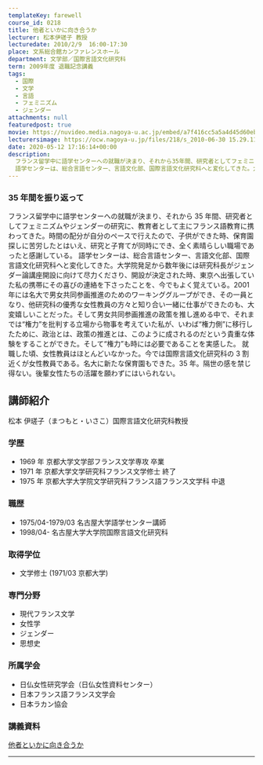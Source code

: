 ```yaml
---
templateKey: farewell
course_id: 0218
title: 他者といかに向き合うか
lecturer: 松本伊瑳子 教授
lecturedate: 2010/2/9  16:00-17:30
place: 文系総合館カンファレンスホール
department: 文学部／国際言語文化研究科
term: 2009年度 退職記念講義
tags:
  - 国際
  - 文学
  - 言語
  - フェミニズム
  - ジェンダー
attachments: null
featuredpost: true
movie: https://nuvideo.media.nagoya-u.ac.jp/embed/a7f416cc5a5a4d45d60eb062f0353b585ed37da5
lecturersimage: https://ocw.nagoya-u.jp/files/218/s_2010-06-30 15.29.11.jpg
date: 2020-05-12 17:16:14+00:00
description:
  フランス留学中に語学センターへの就職が決まり、それから35年間、研究者としてフェミニズムやジェンダーの研究に、教育者として主にフランス語教育に携わってきた。時間の配分が自分のペースで行えたので、子供ができた時、保育園探しに苦労したとはいえ、研究と子育てが同時にでき、全く素晴らしい職場であったと感謝している。
  語学センターは、総合言語センター、言語文化部、国際言語文化研究科へと変化してきた。大学 ....
---
```


### 35 年間を振り返って

フランス留学中に語学センターへの就職が決まり、それから 35 年間、研究者としてフェミニズムやジェンダーの研究に、教育者として主にフランス語教育に携わってきた。時間の配分が自分のペースで行えたので、子供ができた時、保育園探しに苦労したとはいえ、研究と子育てが同時にでき、全く素晴らしい職場であったと感謝している。 語学センターは、総合言語センター、言語文化部、国際言語文化研究科へと変化してきた。大学院発足から数年後には研究科長がジェンダー論講座開設に向けて尽力くださり、開設が決定された時、東京へ出張していた私の携帯にその喜びの連絡を下さったことを、今でもよく覚えている。2001 年には名大で男女共同参画推進のためのワーキンググループができ、その一員となり、他研究科の優秀な女性教員の方々と知り合い一緒に仕事ができたのも、大変嬉しいことだった。そして男女共同参画推進の政策を推し進める中で、それまでは“権力”を批判する立場から物事を考えていた私が、いわば“権力側”に移行したために、政治とは、政策の推進とは、このように成されるのだという貴重な体験をすることができた。そして“権力”も時には必要であることを実感した。 就職した頃、女性教員はほとんどいなかった。今では国際言語文化研究科の 3 割近くが女性教員である。名大に新たな保育園もできた。35 年。隔世の感を禁じ得ない。後輩女性たちの活躍を願わずにはいられない。

## 講師紹介

松本 伊瑳子（まつもと・いさこ）国際言語文化研究科教授

### 学歴

- 1969 年 京都大学文学部フランス文学専攻 卒業
- 1971 年 京都大学文学研究科フランス文学修士 終了
- 1975 年 京都大学大学院文学研究科フランス語フランス文学科 中退

### 職歴

- 1975/04-1979/03 名古屋大学語学センター講師
- 1998/04- 名古屋大学大学院国際言語文化研究科

### 取得学位

- 文学修士 (1971/03 京都大学)

### 専門分野

- 現代フランス文学
- 女性学
- ジェンダー
- 思想史

### 所属学会

- 日仏女性研究学会（日仏女性資料センター）
- 日本フランス語フランス文学会
- 日本ラカン協会

### 講義資料

[他者といかに向き合うか](https://ocw.nagoya-u.jp/files/218/matsumoto_b.pdf)

---
